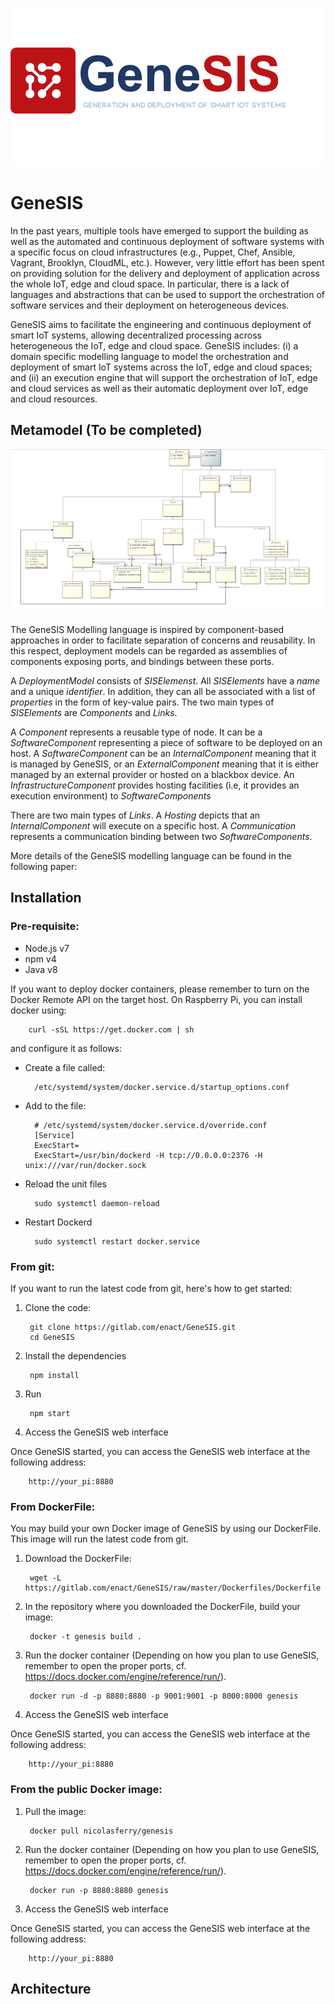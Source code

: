 ![alt text](public/img/GeneSISLogo.png "GeneSIS")


# GeneSIS
In the past years, multiple tools have emerged to support the building as well as the automated and continuous deployment of software systems with a specific focus on cloud infrastructures (e.g., Puppet, Chef, Ansible, Vagrant, Brooklyn, CloudML, etc.). However, very little effort has been spent on providing solution for the delivery and deployment of application across the whole IoT, edge and cloud space. In particular, there is a lack of languages and abstractions that can be used to support the orchestration of software services and their deployment on heterogeneous devices.

GeneSIS aims to facilitate the engineering and continuous deployment of smart IoT systems, allowing decentralized processing across heterogeneous the IoT, edge and cloud space. GeneSIS includes: (i) a domain specific modelling language to model the orchestration and deployment of smart IoT systems across the IoT, edge and cloud spaces; and (ii) an execution engine that will support the orchestration of IoT, edge and cloud services as well as their automatic deployment over IoT, edge and cloud resources.

## Metamodel (To be completed)
![alt text](docs/genesis-metamodel.png "GeneSIS - Metamodel")

The GeneSIS Modelling language is inspired by component-based approaches in order to facilitate separation of concerns and reusability. In this respect, deployment models can be regarded as assemblies of components exposing ports, and bindings between these ports.

A _DeploymentModel_ consists of _SISElemenst_. All _SISElements_ have a _name_ and a unique _identifier_. In addition, they can all be associated with a list of _properties_ in the form of key-value pairs. The two main types of _SISElements_ are _Components_ and _Links_. 

A _Component_ represents a reusable type of node. It can be a _SoftwareComponent_ representing a piece of software to be deployed on an host. A _SoftwareComponent_ can be an _InternalComponent_ meaning that it is managed by GeneSIS, or an _ExternalComponent_ meaning that it is either managed by an external provider or hosted on a blackbox device. An _InfrastructureComponent_ provides hosting facilities (i.e, it provides an execution environment) to _SoftwareComponents_

There are two main types of _Links_. A _Hosting_ depicts that an _InternalComponent_ will execute on a specific host. A _Communication_ represents a communication binding between two _SoftwareComponents_.

More details of the GeneSIS modelling language can be found in the following paper:

## Installation

### Pre-requisite:
* Node.js v7
* npm v4
* Java v8

If you want to deploy docker containers, please remember to turn on the Docker Remote API on the target host. 
On Raspberry Pi, you can install docker using:

        curl -sSL https://get.docker.com | sh

and configure it as follows:
* Create a file called:

        /etc/systemd/system/docker.service.d/startup_options.conf

* Add to the file:

        # /etc/systemd/system/docker.service.d/override.conf
        [Service]
        ExecStart=
        ExecStart=/usr/bin/dockerd -H tcp://0.0.0.0:2376 -H unix:///var/run/docker.sock

* Reload the unit files

        sudo systemctl daemon-reload

* Restart Dockerd

        sudo systemctl restart docker.service



### From git:
If you want to run the latest code from git, here's how to get started:

1. Clone the code:

        git clone https://gitlab.com/enact/GeneSIS.git
        cd GeneSIS

2. Install the dependencies

        npm install

4. Run

        npm start

5. Access the GeneSIS web interface

Once GeneSIS started, you can access the GeneSIS web interface at the following address:

        http://your_pi:8880

### From DockerFile:
You may build your own Docker image of GeneSIS by using our DockerFile. This image will run the latest code from git. 

1. Download the DockerFile:

        wget -L https://gitlab.com/enact/GeneSIS/raw/master/Dockerfiles/Dockerfile

2. In the repository where you downloaded the DockerFile, build your image:

        docker -t genesis build .

3. Run the docker container (Depending on how you plan to use GeneSIS, remember to open the proper ports, cf. https://docs.docker.com/engine/reference/run/).

        docker run -d -p 8880:8880 -p 9001:9001 -p 8000:8000 genesis

4. Access the GeneSIS web interface

Once GeneSIS started, you can access the GeneSIS web interface at the following address:

        http://your_pi:8880

### From the public Docker image:
1. Pull the image:

        docker pull nicolasferry/genesis

2. Run the docker container (Depending on how you plan to use GeneSIS, remember to open the proper ports, cf. https://docs.docker.com/engine/reference/run/).

        docker run -p 8880:8880 genesis

3. Access the GeneSIS web interface

Once GeneSIS started, you can access the GeneSIS web interface at the following address:

        http://your_pi:8880

## Architecture
